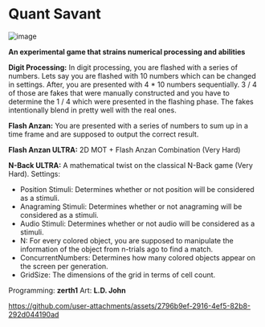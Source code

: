 # Quant Savant

![image](https://github.com/user-attachments/assets/aad20689-eba0-4761-ae88-d8dcd6cbd60a)

**An experimental game that strains numerical processing and abilities**

**Digit Processing:** In digit processing, you are flashed with a series of numbers. Lets say you are flashed with 10 numbers which can be changed in settings. After, you are presented with 4 * 10 numbers sequentially. 3 / 4 of those are fakes that were manually constructed and you have to determine the 1 / 4 which were presented in the flashing phase. The fakes intentionally blend in pretty well with the real ones.

**Flash Anzan:** You are presented with a series of numbers to sum up in a time frame and are supposed to output the correct result.

**Flash Anzan ULTRA:** 2D MOT + Flash Anzan Combination (Very Hard)

**N-Back ULTRA:** A mathematical twist on the classical N-Back game (Very Hard).
Settings: 
- Position Stimuli: Determines whether or not position will be considered as a stimuli.
- Anagraming Stimuli: Determines whether or not anagraming will be considered as a stimuli.
- Audio Stimuli: Determines whether or not audio will be considered as a stimuli.
- N: For every colored object, you are supposed to manipulate the information of the object from n-trials ago to find a match.
- ConcurrentNumbers: Determines how many colored objects appear on the screen per generation.
- GridSize: The dimensions of the grid in terms of cell count. 

Programming: **zerth1**
Art: **L.D. John**

https://github.com/user-attachments/assets/2796b9ef-2916-4ef5-82b8-292d044190ad
